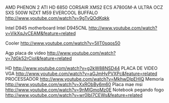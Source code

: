 AMD PHENON 2
ATI HD 6850
CORSAIR XMS2
ECS A780GM-A ULTRA
OCZ SXS 500W
NZXT M59
EVERCOOL BUFFALO
http://www.youtube.com/watch?v=9gTvQOdKqkk

Intel D945
motherboard Intel D945CNL
http://www.youtube.com/watch?v=VikXqJvCEAM&feature=related

Cooler
http://www.youtube.com/watch?v=5IlT0sqos50

Agp placa de video
http://www.youtube.com/watch?v=7dGk52rCioI&feature=related

HD
http://www.youtube.com/watch?v=g2kW88NSD44
PLACA DE VIDEO VGA
http://www.youtube.com/watch?v=aGJmHyPVXPc&feature=related
PROCESSADOR
http://www.youtube.com/watch?v=MkhwDIpEHIQ
Memoria
http://www.youtube.com/watch?v=XxRObBy6m60
Placa mae msi
http://www.youtube.com/watch?v=9nMlGmoMz0E
Notebook pegando fogo
http://www.youtube.com/watch?v=wr0lbI7CEWs&feature=related